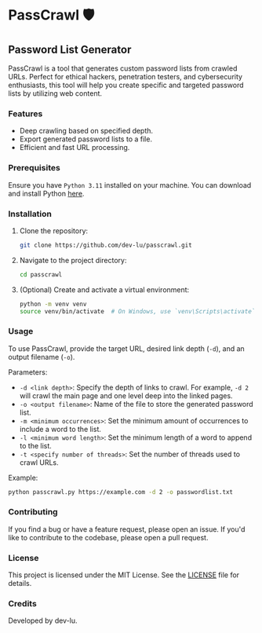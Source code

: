 # PassCrawl 🛡️

## Password List Generator

PassCrawl is a tool that generates custom password lists from crawled URLs. Perfect for ethical hackers, penetration testers, and cybersecurity enthusiasts, this tool will help you create specific and targeted password lists by utilizing web content.

### Features

- Deep crawling based on specified depth.
- Export generated password lists to a file.
- Efficient and fast URL processing.

### Prerequisites

Ensure you have `Python 3.11` installed on your machine. You can download and install Python [here](https://www.python.org/downloads/).

### Installation

1. Clone the repository:
   ```bash
   git clone https://github.com/dev-lu/passcrawl.git
   ```
2. Navigate to the project directory:
   ```bash
   cd passcrawl
   ```
3. (Optional) Create and activate a virtual environment:
   ```bash
   python -m venv venv
   source venv/bin/activate  # On Windows, use `venv\Scripts\activate`
   ```

### Usage

To use PassCrawl, provide the target URL, desired link depth (`-d`), and an output filename (`-o`).

Parameters:

- `-d <link depth>`: Specify the depth of links to crawl. For example, `-d 2` will crawl the main page and one level deep into the linked pages.
- `-o <output filename>`: Name of the file to store the generated password list.
- `-m <minimum occurrences>`: Set the minimum amount of occurrences to include a word to the list.
- `-l <minimum word length>`: Set the minimum length of a word to append to the list.
- `-t <specify number of threads>`: Set the number of threads used to crawl URLs.

Example:

```bash
python passcrawl.py https://example.com -d 2 -o passwordlist.txt
```

### Contributing

If you find a bug or have a feature request, please open an issue. If you'd like to contribute to the codebase, please open a pull request.

### License

This project is licensed under the MIT License. See the [LICENSE](LICENSE) file for details.

### Credits

Developed by dev-lu.

